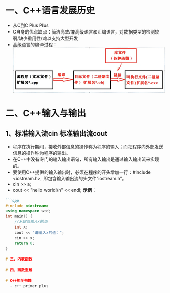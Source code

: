 # 一、C++语言发展历史
  - 从C到C Plus Plus
  - C自身的优点缺点：简洁高效/兼高级语言和汇编语言，对数据类型的检测较弱/缺少重用性/难以支持大型开发
  - 高级语言的编译过程：
![示例图片](image/1gjyybygc.png "高级语言编译过程")

# 二、C++输入与输出
## 1、标准输入流cin 标准输出流cout
  - 程序在执行期间，接收外部信息的操作称为程序的输入；而把程序向外部发送信息的操作称为程序的输出。
  - 在C++中没有专门的输入输出语句，所有输入输出是通过输入输出流来实现的。
  - 要使用C++提供的输入输出时，必须在程序的开头增加一行：#include <iostream.h>, 即包含输入输出流的头文件“iostream.h”。
  - cin >> a;
  - cout << "hello world!/n" << endl;
**示例**：
```markdown
```cpp
#include <iostream>
using namespace std;
int main() {
    //从键盘输入x的值
    int x;
    cout << "请输入x的值：";
    cin >> x;
    return 0;
}

# 三、内联函数

# 四、函数重载

# C++相关书籍
  - c++ primer plus
